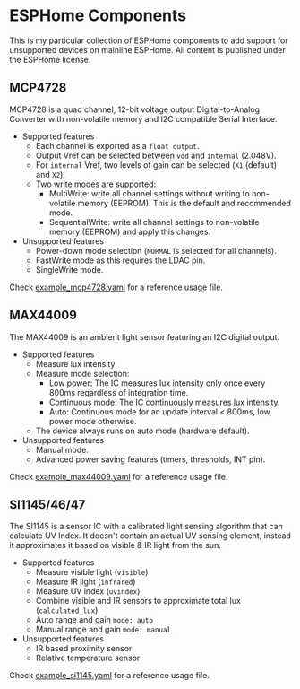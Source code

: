 # ESPHome Components 
This is my particular collection of ESPHome components to add support for unsupported devices on mainline ESPHome.
All content is published under the ESPHome license.

## MCP4728
MCP4728 is a quad channel, 12-bit voltage output Digital-to-Analog Converter with non-volatile memory and I2C compatible Serial Interface.
 * Supported features
   * Each channel is exported as a `float output`.
   * Output Vref can be selected between `vdd` and `internal` (2.048V).
   * For `internal` Vref, two levels of gain can be selected (`X1` (default) and `X2`).
   * Two write modes are supported:
     * MultiWrite: write all channel settings without writing to non-volatile memory (EEPROM). This is the default and recommended mode.
     * SequentialWrite: write all channel settings to non-volatile memory (EEPROM) and apply this changes.
 * Unsupported features
   * Power-down mode selection (`NORMAL` is selected for all channels).
   * FastWrite mode as this requires the LDAC pin.
   * SingleWrite mode.

Check [example_mcp4728.yaml](./example_mcp4728.yaml) for a reference usage file.

## MAX44009
The MAX44009 is an ambient light sensor featuring an I2C digital output.
 * Supported features
   * Measure lux intensity
   * Measure mode selection:
     * Low power: The IC measures lux intensity only once every 800ms regardless of integration time.
     * Continuous mode: The IC continuously measures lux intensity.
     * Auto: Continuous mode for an update interval < 800ms, low power mode otherwise.
   * The device always runs on auto mode (hardware default).
 * Unsupported features
   * Manual mode.
   * Advanced power saving features (timers, thresholds, INT pin).

Check [example_max44009.yaml](./example_max44009.yaml) for a reference usage file.

## SI1145/46/47
The SI1145 is a sensor IC with a calibrated light sensing algorithm that can calculate UV Index. It doesn't contain an actual UV sensing element, instead it approximates it based on visible & IR light from the sun.
 * Supported features
   * Measure visible light (`visible`)
   * Measure IR light (`infrared`)
   * Measure UV index (`uvindex`)
   * Combine visible and IR sensors to approximate total lux (`calculated_lux`)
   * Auto range and gain `mode: auto`
   * Manual range and gain `mode: manual`
 * Unsupported features
   * IR based proximity sensor
   * Relative temperature sensor

Check [example_si1145.yaml](./example_si1145.yaml) for a reference usage file.
